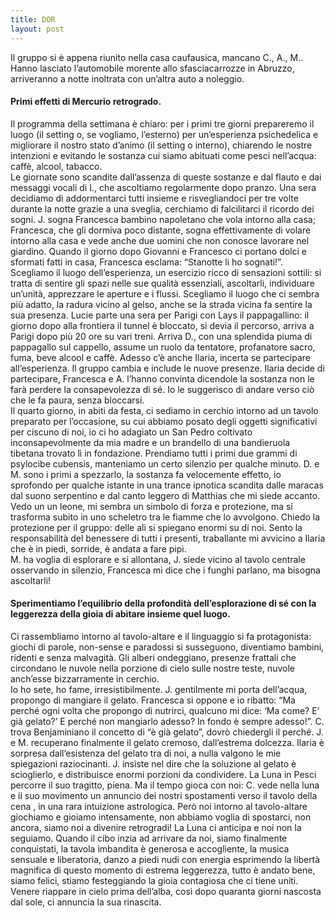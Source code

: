 ```yaml
---
title: DOR
layout: post
---
```

Il gruppo si è appena riunito nella casa caufausica, mancano C., A., M.. Hanno  lasciato l’automobile morente allo sfasciacarrozze in Abruzzo, arriveranno a notte inoltrata con  un’altra auto a noleggio. 
#### Primi effetti di Mercurio retrogrado. 
Il programma della settimana è  chiaro: per i primi tre giorni prepareremo il luogo (il setting o, se vogliamo, l’esterno) per  un’esperienza psichedelica e migliorare il nostro stato d’animo (il setting o interno), chiarendo le  nostre intenzioni e evitando le sostanza cui siamo abituati come pesci nell’acqua: caffè, alcool,  tabacco.  
Le giornate sono scandite dall’assenza di queste sostanze e dal flauto e dai messaggi vocali di  I., che ascoltiamo regolarmente dopo pranzo. Una sera decidiamo di addormentarci tutti  insieme e risvegliandoci per tre volte durante la notte grazie a una sveglia, cerchiamo di falcilitarci  il ricordo dei sogni. J. sogna Francesca bambino napoletano che vola intorno alla casa;  Francesca, che gli dormiva poco distante, sogna effettivamente di volare intorno alla casa e vede  anche due uomini che non conosce lavorare nel giardino. Quando il giorno dopo Giovanni e  Francesco ci portano dolci e sformati fatti in casa, Francesca esclama: “Stanotte li ho sognati!”.  Scegliamo il luogo dell’esperienza, un esercizio ricco di sensazioni sottili: si tratta di sentire gli  spazi nelle sue qualità essenziali, ascoltarli, individuare un’unità, apprezzare le aperture e i flussi.  Scegliamo il luogo che ci sembra più adatto, la radura vicino al gelso, anche se la strada vicina fa  sentire la sua presenza. 
Lucie parte una sera per Parigi con Lays il pappagallino: il giorno dopo alla frontiera il tunnel è  bloccato, si devia il percorso, arriva a Parigi dopo più 20 ore su vari treni. 
Arriva D., con una splendida piuma di pappagallo sul cappello, assume un ruolo da tentatore,  profanatore sacro, fuma, beve alcool e caffè. Adesso c’è anche Ilaria, incerta se partecipare  all’esperienza. Il gruppo cambia e include le nuove presenze. Ilaria decide di partecipare, Francesca  e A. l’hanno convinta dicendole la sostanza non le farà perdere la consapevolezza di sé. Io le  suggerisco di andare verso ciò che le fa paura, senza bloccarsi.  
Il quarto giorno, in abiti da festa, ci sediamo in cerchio intorno ad un tavolo preparato per  l’occasione, su cui abbiamo posato degli oggetti significativi per ciscuno di noi, io ci ho adagiato un San Pedro coltivato inconsapevolmente da mia madre e un brandello di una bandieruola tibetana  trovato lì in fondazione. Prendiamo tutti i primi due grammi di psylocibe cubensis, manteniamo un  certo silenzio per qualche minuto. D. e M. sono i primi a spezzarlo, la sostanza fa  velocemente effetto, io sprofondo per qualche istante in una trance ipnotica scandita dalle maracas  dal suono serpentino e dal canto leggero di Matthias che mi siede accanto. Vedo un un leone, mi  sembra un simbolo di forza e protezione, ma si trasforma subito in uno scheletro tra le fiamme che  lo avvolgono. Chiedo la protezione per il gruppo: delle ali si spiegano enormi su di noi. Sento la  responsabilità del benessere di tutti i presenti, traballante mi avvicino a Ilaria che è in piedi, sorride,  è andata a fare pipì.  
M. ha voglia di esplorare e si allontana, J. siede vicino al tavolo centrale osservando in  silenzio, Francesca mi dice che i funghi parlano, ma bisogna ascoltarli!  
#### Sperimentiamo l’equilibrio della profondità dell’esplorazione di sé con la leggerezza della gioia di  abitare insieme quel luogo. 
Ci rassembliamo intorno al tavolo-altare e il linguaggio si fa  protagonista: giochi di parole, non-sense e paradossi si susseguono, diventiamo bambini, ridenti e  senza malvagità. Gli alberi ondeggiano, presenze frattali che circondano le nuvole nella porzione di  cielo sulle nostre teste, nuvole anch’esse bizzarramente in cerchio.  
Io ho sete, ho fame, irresistibilmente. J. gentilmente mi porta dell’acqua, propongo di  mangiare il gelato. Francesca si oppone e io ribatto: “Ma perché ogni volta che propongo di nutrirci,
qualcuno mi dice: ‘Ma come? E’ già gelato?’ E perché non mangiarlo adesso? In fondo è sempre  adesso!”. C. trova Benjaminiano il concetto di “è già gelato”, dovrò chiedergli il perché. J. e M. recuperano finalmente il gelato cremoso, dall’estrema dolcezza. Ilaria è sorpresa dall’esistenza del gelato tra di noi, a nulla valgono le mie spiegazioni raziocinanti.  J. insiste nel dire che la soluzione al gelato è scioglierlo, e distribuisce enormi porzioni da  condividere. 
La Luna in Pesci percorre il suo tragitto, piena. Ma il tempo gioca con noi: C. vede nella luna e  il suo movimento un annuncio dei nostri spostamenti verso il tavolo della cena , in una rara  intuizione astrologica. Però noi intorno al tavolo-altare giochiamo e gioiamo intensamente, non  abbiamo voglia di spostarci, non ancora, siamo noi a divenire retrogradi! La Luna ci anticipa e noi  non la seguiamo. Quando il cibo inzia ad arrivare da noi, siamo finalmente conquistati, la tavola  imbandita è generosa e accogliente, la musica sensuale e liberatoria, danzo a piedi nudi con energia  esprimendo la libertà magnifica di questo momento di estrema leggerezza, tutto è andato bene,  siamo felici, stiamo festeggiando la gioia contagiosa che ci tiene uniti. Venere riappare in cielo  prima dell’alba, così dopo quaranta giorni nascosta dal sole, ci annuncia la sua rinascita. 
